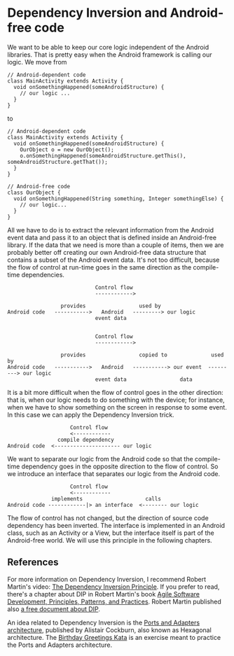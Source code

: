 # Dependency Inversion and Android-free code

We want to be able to keep our core logic independent of the Android libraries.  That is pretty easy when the Android framework is calling our logic.  We move from

~~~~~~~~
// Android-dependent code
class MainActivity extends Activity {
  void onSomethingHappened(someAndroidStructure) {
    // our logic ...
  }
}
~~~~~~~~

to

~~~~~~~~
// Android-dependent code
class MainActivity extends Activity {
  void onSomethingHappened(someAndroidStructure) {
    OurObject o = new OurObject();
    o.onSomethingHappened(someAndroidStructure.getThis(), someAndroidStructure.getThat());
  }
}

// Android-free code
class OurObject {
  void onSomethingHappened(String something, Integer somethingElse) {
    // our logic...
  }
}
~~~~~~~~

All we have to do is to extract the relevant information from the Android event data and pass it to an object that is defined inside an Android-free library.  If the data that we need is more than a couple of items, then we are probably better off creating our own Android-free data structure that contains a subset of the Android event data.  It's not too difficult, because the flow of control at run-time goes in the same direction as the compile-time dependencies.

~~~~~~~~~
                            Control flow
                            ------------>

                 provides                 used by
Android code   ----------->   Android   ---------> our logic
                            event data


                            Control flow
                            ------------>

                 provides                 copied to              used by
Android code   ----------->   Android   -----------> our event  ---------> our logic
                            event data                 data
~~~~~~~~~



It is a bit more difficult when the flow of control goes in the other direction: that is, when our logic needs to do something with the device; for instance, when we have to show something on the screen in response to some event.  In this case we can apply the Dependency Inversion trick.

~~~~~~~~~
                    Control flow
                    <------------
                compile dependency
Android code  <--------------------- our logic
~~~~~~~~~

We want to separate our logic from the Android code so that the compile-time dependency goes in the opposite direction to the flow of control.  So we introduce an interface that separates our logic from the Android code.

~~~~~~~~~
                    Control flow
                    <------------
              implements                    calls
Android code ------------|> an interface  <-------- our logic
~~~~~~~~~

The flow of control has not changed, but the direction of source code dependency has been inverted.  The interface is implemented in an Android class, such as an Activity or a View, but the interface itself is part of the Android-free world.  We will use this principle in the following chapters.

## References

For more information on Dependency Inversion, I recommend Robert Martin's video: [The Dependency Inversion Principle](https://cleancoders.com/episode/clean-code-episode-13/show).  If you prefer to read, there's a chapter about DIP in Robert Martin's book [Agile Software Development, Principles, Patterns, and Practices](http://www.barnesandnoble.com/w/agile-software-development-principles-patterns-and-practices-1-e-robert-c-martin/1111570539?ean=9780135974445). Robert Martin published also [a free document about DIP](https://drive.google.com/file/d/0BwhCYaYDn8EgMjdlMWIzNGUtZTQ0NC00ZjQ5LTkwYzQtZjRhMDRlNTQ3ZGMz/view).

An idea related to Dependency Inversion is the [Ports and Adapters architecture](http://alistair.cockburn.us/Hexagonal+architecture), published by Alistair Cockburn, also known as Hexagonal architecture.  The [Birthday Greetings Kata](http://matteo.vaccari.name/blog/archives/154) is an exercise meant to practice the Ports and Adapters architecture.


